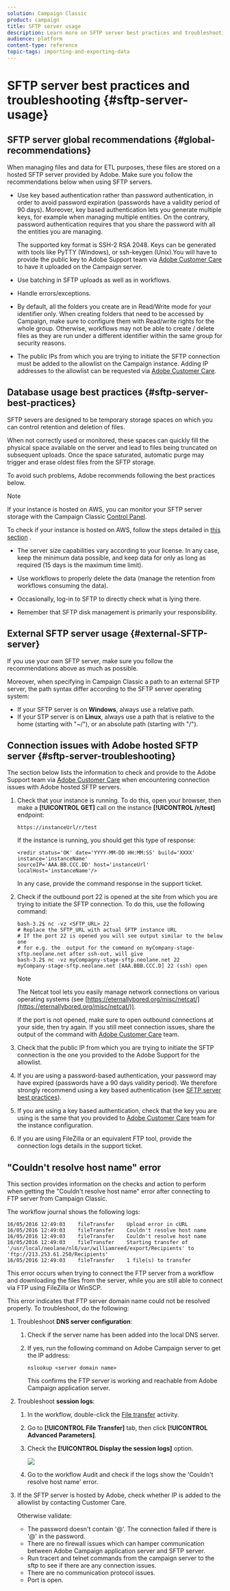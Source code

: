 ```yaml
---
solution: Campaign Classic
product: campaign
title: SFTP server usage
description: Learn more on SFTP server best practices and troubleshooting.
audience: platform
content-type: reference
topic-tags: importing-and-exporting-data
---
```


# SFTP server best practices and troubleshooting {#sftp-server-usage}

## SFTP server global recommendations {#global-recommendations}

When managing files and data for ETL purposes, these files are stored on a hosted SFTP server provided by Adobe. Make sure you follow the recommendations below when using SFTP servers.

* Use key based authentication rather than password authentication, in order to avoid password expiration (passwords have a validity period of 90 days). Moreover, key based authentication lets you generate multiple keys, for example when managing multiple entities. On the contrary, password authentication requires that you share the password with all the entities you are managing.

  The supported key format is SSH-2 RSA 2048. Keys can be generated with tools like PyTTY (Windows), or ssh-keygen (Unix).You will have to provide the public key to Adobe Support team via [Adobe Customer Care](https://helpx.adobe.com/enterprise/admin-guide.html/enterprise/using/support-for-experience-cloud.ug.html) to have it uploaded on the Campaign server. 

* Use batching in SFTP uploads as well as in workflows.

* Handle errors/exceptions.

* By default, all the folders you create are in Read/Write mode for your identifier only. When creating folders that need to be accessed by Campaign, make sure to configure them with Read/write rights for the whole group. Otherwise, workflows may not be able to create / delete files as they are run under a different identifier within the same group for security reasons.

* The public IPs from which you are trying to initiate the SFTP connection must be added to the allowlist on the Campaign instance. Adding IP addresses to the allowlist can be requested via [Adobe Customer Care](https://helpx.adobe.com/enterprise/admin-guide.html/enterprise/using/support-for-experience-cloud.ug.html).

## Database usage best practices {#sftp-server-best-practices}

SFTP severs are designed to be temporary storage spaces on which you can control retention and deletion of files.

When not correctly used or monitored, these spaces can quickly fill the physical space available on the server and lead to files being truncated on subsequent uploads. Once the space saturated, automatic purge may trigger and erase oldest files from the SFTP storage.

To avoid such problems, Adobe recommends following the best practices below.

>[!NOTE]
>
>If your instance is hosted on AWS, you can monitor your SFTP server storage with the Campaign Classic [Control Panel](https://docs.adobe.com/content/help/en/control-panel/using/sftp-management/sftp-storage-management.html).  
>
>To check if your instance is hosted on AWS, follow the steps detailed in [this section](https://docs.adobe.com/content/help/en/control-panel/using/faq.html#ims-org-id) .

* The server size capabilities vary according to your license. In any case, keep the minimum data possible, and keep data for only as long as required (15 days is the maximum time limit).

* Use workflows to properly delete the data (manage the retention from workflows consuming the data).

* Occasionally, log-in to SFTP to directly check what is lying there.

* Remember that SFTP disk management is primarily your responsibility.

## External SFTP server usage {#external-SFTP-server}

If you use your own SFTP server, make sure you follow the recommendations above as much as possible.

Moreover, when specifying in Campaign Classic a path to an external SFTP server, the path syntax differ according to the SFTP server operating system:

* If your SFTP server is on **Windows**, always use a relative path.
* If your STP server is on **Linux**, always use a path that is relative to the home (starting with "~/"), or an absolute path (starting with "/").

## Connection issues with Adobe hosted SFTP server {#sftp-server-troubleshooting}

The section below lists the information to check and provide to the Adobe Support team via [Adobe Customer Care](https://helpx.adobe.com/enterprise/admin-guide.html/enterprise/using/support-for-experience-cloud.ug.html) when encountering connection issues with Adobe hosted SFTP servers.

1. Check that your instance is running. To do this, open your browser, then make a **[!UICONTROL GET]** call on the instance **[!UICONTROL /r/test]** endpoint:

   ```
   https://instanceUrl/r/test
   ```

   If the instance is running, you should get this type of response:

   ```
   <redir status='OK' date='YYYY-MM-DD HH:MM:SS' build='XXXX' instance='instanceName'
   sourceIP='AAA.BB.CCC.DD' host='instanceUrl' localHost='instanceName'/>
   ```

   In any case, provide the command response in the support ticket.

1. Check if the outbound port 22 is opened at the site from which you are trying to initiate the SFTP connection. To do this, use the following command:

   ```
   bash-3.2$ nc -vz <SFTP_URL> 22
   # Replace the SFTP_URL with actual SFTP instance URL
   # If the port 22 is opened you will see output similar to the below one
   # for e.g. the  output for the command on myCompany-stage-sftp.neolane.net after ssh-out, will give
   bash-3.2$ nc -vz myCompagny-stage-sftp.neolane.net 22
   myCompany-stage-sftp.neolane.net [AAA.BBB.CCC.D] 22 (ssh) open
   ```

   >[!NOTE]
   >
   >The Netcat tool lets you easily manage network connections on various operating systems (see [https://eternallybored.org/misc/netcat/](https://eternallybored.org/misc/netcat/)).

   If the port is not opened, make sure to open outbound connections at your side, then try again. If you still meet connection issues, share the output of the command with [Adobe Customer Care](https://helpx.adobe.com/enterprise/admin-guide.html/enterprise/using/support-for-experience-cloud.ug.html) team.

1. Check that the public IP from which you are trying to initiate the SFTP connection is the one you provided to the Adobe Support for the allowlist.
1. If you are using a password-based authentication, your password may have expired (passwords have a 90 days validity period). We therefore strongly recommend using a key based authentication (see [SFTP server best practices](#sftp-server-best-practices)).
1. If you are using a key based authentication, check that the key you are using is the same that you provided to [Adobe Customer Care](https://helpx.adobe.com/enterprise/admin-guide.html/enterprise/using/support-for-experience-cloud.ug.html) team for the instance configuration.
1. If you are using FileZilla or an equivalent FTP tool, provide the connection logs details in the support ticket.

## "Couldn't resolve host name" error

This section provides information on the checks and action to perform when getting the "Couldn't resolve host name" error after connecting to FTP server from Campaign Classic.

The workflow journal shows the following logs:

```
16/05/2016 12:49:03    fileTransfer    Upload error in cURL
16/05/2016 12:49:03    fileTransfer    Couldn't resolve host name
16/05/2016 12:49:03    fileTransfer    Couldn't resolve host name
16/05/2016 12:49:03    fileTransfer    Starting transfer of '/usr/local/neolane/nl6/var/williamreed/export/Recipients' to 'ftp://213.253.61.250/Recipients'
16/05/2016 12:49:03    fileTransfer    1 file(s) to transfer
```

This error occurs when trying to connect the FTP server from a workflow and downloading the files from the server, while you are still able to connect via FTP using FileZilla or WinSCP.

This error indicates that FTP server domain name could not be resolved properly. To troubleshoot, do the following:

1. Troubleshoot **DNS server configuration**:

   1. Check if the server name has been added into the local DNS server.
   1. If yes, run the following command on Adobe Campaign server to get the IP address:

      `nslookup <server domain name>`

      This confirms the FTP server is working and reachable from Adobe Campaign application server.

1. Troubleshoot **session logs**:

   1. In the workflow, double-click the [File transfer](../../workflow/using/file-transfer.md) activity.
   1. Go to **[!UICONTROL File Transfer]** tab, then click **[!UICONTROL Advanced Parameters]**.
   1. Check the **[!UICONTROL Display the session logs]** option.

      ![](assets/sftp-error-display-logs.png)

   1. Go to the workflow Audit and check if the logs show the 'Couldn't resolve host name' error.

1. If the SFTP server is hosted by Adobe, check whether IP is added to the allowlist by contacting Customer Care.

      Otherwise validate:

      * The password doesn't contain '@'. The connection failed if there is '@' in the password.
      * There are no firewall issues which can hamper communication between Adobe Campaign application server and SFTP server.
      * Run tracert and telnet commands from the campaign server to the sftp to see if there are any connection issues.
      * There are no communication protocol issues.
      * Port is open.
